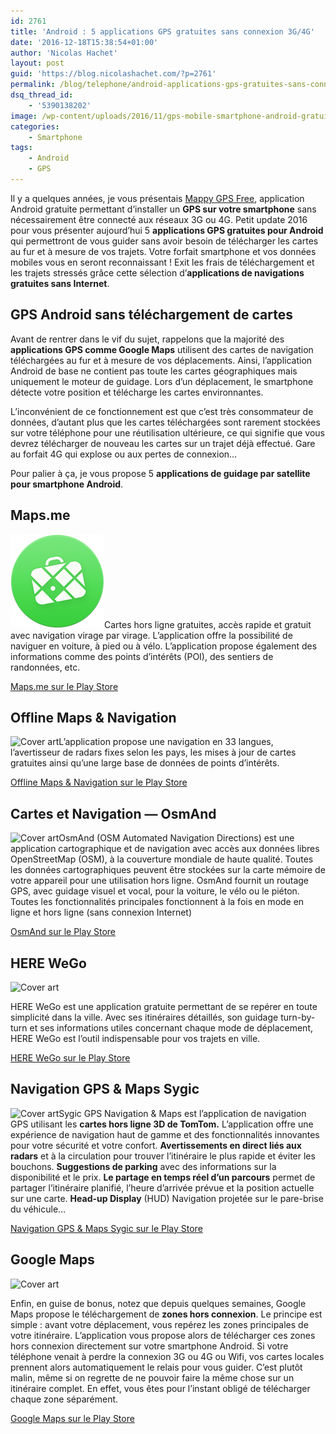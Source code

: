 ```yaml
---
id: 2761
title: 'Android : 5 applications GPS gratuites sans connexion 3G/4G'
date: '2016-12-18T15:38:54+01:00'
author: 'Nicolas Hachet'
layout: post
guid: 'https://blog.nicolashachet.com/?p=2761'
permalink: /blog/telephone/android-applications-gps-gratuites-sans-connexion-3g-4g/
dsq_thread_id:
    - '5390138202'
image: /wp-content/uploads/2016/11/gps-mobile-smartphone-android-gratuit-573x300.jpg
categories:
    - Smartphone
tags:
    - Android
    - GPS
---
```


Il y a quelques années, je vous présentais [Mappy GPS Free](https://blog.nicolashachet.com/telephone/installer-un-systeme-de-navigation-gps-gratuit-sans-connexion-3g-sur-votre-smartphone-android-mappy-gps-free/), application Android gratuite permettant d’installer un **GPS sur votre smartphone** sans nécessairement être connecté aux réseaux 3G ou 4G. Petit update 2016 pour vous présenter aujourd’hui 5 **applications GPS gratuites pour Android** qui permettront de vous guider sans avoir besoin de télécharger les cartes au fur et à mesure de vos trajets. Votre forfait smartphone et vos données mobiles vous en seront reconnaissant ! Exit les frais de téléchargement et les trajets stressés grâce cette sélection d’**applications de navigations gratuites sans Internet**.

## GPS Android sans téléchargement de cartes

Avant de rentrer dans le vif du sujet, rappelons que la majorité des **applications GPS comme Google Maps** utilisent des cartes de navigation téléchargées au fur et à mesure de vos déplacements. Ainsi, l’application Android de base ne contient pas toute les cartes géographiques mais uniquement le moteur de guidage. Lors d’un déplacement, le smartphone détecte votre position et télécharge les cartes environnantes.

L’inconvénient de ce fonctionnement est que c’est très consommateur de données, d’autant plus que les cartes téléchargées sont rarement stockées sur votre téléphone pour une réutilisation ultérieure, ce qui signifie que vous devrez télécharger de nouveau les cartes sur un trajet déjà effectué. Gare au forfait 4G qui explose ou aux pertes de connexion…

Pour palier à ça, je vous propose 5 **applications de guidage par satellite pour smartphone Android**.

## Maps.me

[![maps-me-logo-gps-android](/wp-content/uploads/2016/11/maps.me-logo-gps-android-150x150.png)](/wp-content/uploads/2016/11/maps.me-logo-gps-android.png)Cartes hors ligne gratuites, accès rapide et gratuit avec navigation virage par virage. L’application offre la possibilité de naviguer en voiture, à pied ou à vélo. L’application propose également des informations comme des points d’intérêts (POI), des sentiers de randonnées, etc.

[ Maps.me sur le Play Store](https://play.google.com/store/apps/details?id=com.mapswithme.maps.pro "Maps.me sur le Play Store")


## Offline Maps &amp; Navigation

![Cover art](https://lh3.googleusercontent.com/zQk4SW00SGslF0kdOxnwjEFn0Tox92iRc-W7CB04c-d8U7VORP7LXOrEYEPKEqAZRac=w300-rw)L’application propose une navigation en 33 langues, l’avertisseur de radars fixes selon les pays, les mises à jour de cartes gratuites ainsi qu’une large base de données de points d’intérêts.

[ Offline Maps &amp; Navigation sur le Play Store](https://play.google.com/store/apps/details?id=cz.aponia.bor3.offlinemaps "Offline Maps & Navigation sur le Play Store")


## Cartes et Navigation — OsmAnd

![Cover art](https://lh3.googleusercontent.com/gzG8s3vpgvktmW1K0Vo2RlJjzrlKNy11dJT8YuaoxD_cEfzV9PX3JR4xR8U2rDCXQk4F=w300-rw)OsmAnd (OSM Automated Navigation Directions) est une application cartographique et de navigation avec accès aux données libres OpenStreetMap (OSM), à la couverture mondiale de haute qualité. Toutes les données cartographiques peuvent être stockées sur la carte mémoire de votre appareil pour une utilisation hors ligne. OsmAnd fournit un routage GPS, avec guidage visuel et vocal, pour la voiture, le vélo ou le piéton. Toutes les fonctionnalités principales fonctionnent à la fois en mode en ligne et hors ligne (sans connexion Internet)

[ OsmAnd sur le Play Store](https://play.google.com/store/apps/details?id=net.osmand "OsmAnd sur le Play Store")


## HERE WeGo

![Cover art](https://lh3.googleusercontent.com/v9HYZJycsal-mKM2U4Q756EE-bh6m0254fLl27bSWrWxolEFUEzyEdkLWL_oB17lHwU=w300-rw)

HERE WeGo est une application gratuite permettant de se repérer en toute simplicité dans la ville. Avec ses itinéraires détaillés, son guidage turn-by-turn et ses informations utiles concernant chaque mode de déplacement, HERE WeGo est l’outil indispensable pour vos trajets en ville.

[ HERE WeGo sur le Play Store](https://play.google.com/store/apps/details?id=com.here.app.maps "HERE WeGo sur le Play Store")


## Navigation GPS &amp; Maps Sygic

![Cover art](https://lh5.ggpht.com/PcKT5P0Z-89uAd05neDh0XUSsSpu0bwjIITduuLVjNyxZDM7U_xnZBVE1QFjOBSuM6A=w300-rw)Sygic GPS Navigation &amp; Maps est l’application de navigation GPS utilisant les **cartes hors ligne 3D de TomTom.** L’application offre une expérience de navigation haut de gamme et des fonctionnalités innovantes pour votre sécurité et votre confort. **Avertissements en direct liés aux radars** et à la circulation pour trouver l’itinéraire le plus rapide et éviter les bouchons. **Suggestions de parking** avec des informations sur la disponibilité et le prix. **Le partage en temps réel d’un parcours** permet de partager l’itinéraire planifié, l’heure d’arrivée prévue et la position actuelle sur une carte. **Head-up Display** (HUD) Navigation projetée sur le pare-brise du véhicule…

[ Navigation GPS &amp; Maps Sygic sur le Play Store](https://play.google.com/store/apps/details?id=com.sygic.aura "Navigation GPS & Maps Sygic sur le Play Store")


## Google Maps

![Cover art](https://lh3.googleusercontent.com/MOf9Kxxkj7GvyZlTZOnUzuYv0JAweEhlxJX6gslQvbvlhLK5_bSTK6duxY2xfbBsj43H=w300-rw)

Enfin, en guise de bonus, notez que depuis quelques semaines, Google Maps propose le téléchargement de **zones hors connexion**. Le principe est simple : avant votre déplacement, vous repérez les zones principales de votre itinéraire. L’application vous propose alors de télécharger ces zones hors connexion directement sur votre smartphone Android. Si votre téléphone venait à perdre la connexion 3G ou 4G ou Wifi, vos cartes locales prennent alors automatiquement le relais pour vous guider. C’est plutôt malin, même si on regrette de ne pouvoir faire la même chose sur un itinéraire complet. En effet, vous êtes pour l’instant obligé de télécharger chaque zone séparément.

[ Google Maps sur le Play Store](https://play.google.com/store/apps/details?id=com.google.android.apps.maps "Google Maps sur le Play Store")
